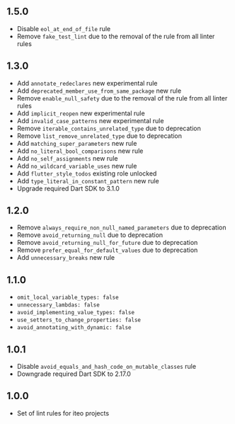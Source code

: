 ## 1.5.0

  * Disable `eol_at_end_of_file` rule
  * Remove `fake_test_lint` due to the removal of the rule from all linter rules

## 1.3.0

* Add `annotate_redeclares` new experimental rule
* Add `deprecated_member_use_from_same_package` new rule
* Remove `enable_null_safety` due to the removal of the rule from all linter rules
* Add `implicit_reopen` new experimental rule
* Add `invalid_case_patterns` new experimental rule
* Remove `iterable_contains_unrelated_type` due to deprecation
* Remove `list_remove_unrelated_type` due to deprecation
* Add `matching_super_parameters` new rule
* Add `no_literal_bool_comparisons` new rule
* Add `no_self_assignments` new rule
* Add `no_wildcard_variable_uses` new rule
* Add `flutter_style_todos` existing role unlocked
* Add `type_literal_in_constant_pattern` new rule
* Upgrade required Dart SDK to 3.1.0

## 1.2.0

* Remove `always_require_non_null_named_parameters` due to deprecation
* Remove `avoid_returning_null` due to deprecation
* Remove `avoid_returning_null_for_future` due to deprecation
* Remove `prefer_equal_for_default_values` due to deprecation
* Add `unnecessary_breaks` new rule

## 1.1.0

* `omit_local_variable_types: false`
* `unnecessary_lambdas: false`
* `avoid_implementing_value_types: false`
* `use_setters_to_change_properties: false`
* `avoid_annotating_with_dynamic: false`


## 1.0.1

* Disable `avoid_equals_and_hash_code_on_mutable_classes` rule
* Downgrade required Dart SDK to 2.17.0


## 1.0.0

* Set of lint rules for iteo projects